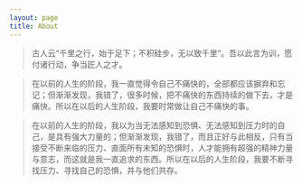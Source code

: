 ```yaml
---
layout: page
title: About
---
```


> 古人云“千里之行，始于足下；不积硅步，无以致千里”。吾以此言为训，愿付诸行动，争当匠人之才。

> 在以前的人生的阶段，我一直觉得令自己不痛快的，全部都应该摒弃和忘记；但渐渐发现，我错了，很多时候，把不痛快的东西持续的做下去，才是痛快。所以在以后的人生阶段，我要时常做让自己不痛快的事。

> 在以前的人生的阶段，我以为当无法感知到恐惧、无法感知到压力时的自己，是具有强大力量的；但渐渐发现，我错了，而且正好与此相反，只有当接受不断来临的压力、直面所有未知的恐惧时，人才能拥有超强的精神力量与意志，而这就是我一直追求的东西。所以在以后的人生阶段，我要不断寻找压力、寻找自己的恐惧，并与他们共存。


